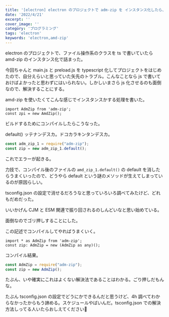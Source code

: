 ```yaml
---
title: '[electron] electron のプロジェクトで adm-zip を インスタンス化したら、ビルドしたアプリでエラー吐いた'
date: '2022/4/21'
excerpt: ''
cover_image: ''
category: 'プログラミング'
tags: 'electron'
keywords: 'electron,amd-zip'
---
```


electron のプロジェクトで、ファイル操作系のクラスを ts で書いていたら amd-zip のインスタンス化で詰まった。

今回ちゃんと main.js と preload.js を typescript 化してプロジェクトをはじめたので、自分えらいと思っていた矢先のトラブル。こんなことなら js で書いておけばよかったと思わずにはいられない。しかしいまさら js 化させるのも面倒なので、解決することにする。

amd-zip を使いたくてこんな感じでインスタンスかする処理を書いた。

```tsx
import AdmZip from 'adm-zip';
const zpi = new AmdZip();
```

ビルドするためにコンパイルしたらこうなった。

default() ッテナンデスカ。ドコカラキンタンデスカ。

```jsx
const adm_zip_1 = require("adm-zip");
const zip = new adm_zip_1.default();
```

これでエラーが起きる。

力技で、コンパイル後のファイルの `amd_zip_1.default()` の default を消したらうまくいったので、どうやら default という謎のメソッドが生えてしまっているのが原因らしい。

tsconfig.json の設定で消せるだろうなと思っていろいろ調べてみたけど、どれもだめだった。

いいかげん CJM と ESM 関連で振り回されるのしんどいなと思い始めている。

面倒なのでゴリ押しすることにした。

この記述でコンパイルしてやればうまくいく。

```tsx
import * as AdmZip from 'adm-zip';
const zip: AdmZip = new (AdmZip as any)();
```

コンパイル結果。

```jsx
const AdmZip = require("adm-zip");
const zip = new AdmZip();
```

たぶん、いや確実にこれはよくない解決法であることはわかる。ごり押しだもんな。

たぶん tsconfig.json の設定でどうにかできるんだと思うけど、4h 調べてわからなかったからもう諦める。スケジュールやばいんだ。tsconfig.json での解決方法しってる人いたらおしえてください🌟